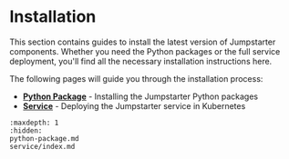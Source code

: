 # Installation

This section contains guides to install the latest version of Jumpstarter components. Whether you need the Python packages or the full service deployment, you'll find all the necessary installation instructions here.

The following pages will guide you through the installation process:

* **[Python Package](python-package.md)** - Installing the Jumpstarter Python packages
* **[Service](service/index.md)** - Deploying the Jumpstarter service in Kubernetes

```{toctree}
:maxdepth: 1
:hidden:
python-package.md
service/index.md
```
